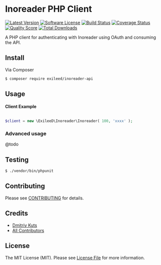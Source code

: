# Inoreader PHP Client

[![Latest Version](https://img.shields.io/github/release/exileed/inoreader-api.svg?style=flat-square)](https://github.com/exileed/inoreader-api/releases)
[![Software License](https://img.shields.io/badge/license-MIT-brightgreen.svg?style=flat-square)](LICENSE.md)
[![Build Status](https://img.shields.io/travis/exileed/inoreader-api/master.svg?style=flat-square&1)](https://travis-ci.org/exileed/inoreader-api)
[![Coverage Status](https://img.shields.io/scrutinizer/coverage/g/exileed/inoreader-api.svg?style=flat-square)](https://scrutinizer-ci.com/g/exileed/inoreader-api/code-structure)
[![Quality Score](https://img.shields.io/scrutinizer/g/exileed/inoreader-api.svg?style=flat-square)](https://scrutinizer-ci.com/g/exileed/inoreader-api)
[![Total Downloads](https://img.shields.io/packagist/dt/exileed/inoreader-api.svg?style=flat-square)](https://packagist.org/packages/exileed/inoreader-api)

A PHP client for authenticating with Inoreader using OAuth and consuming the API.

## Install

Via Composer

``` bash
$ composer require exileed/inoreader-api
```

## Usage



#### Client Example

```php

$client = new \ExileeD\Inoreader\Inoreader( 100, 'xxxx' );
```

### Advanced usage

@todo

## Testing

``` bash
$ ./vendor/bin/phpunit
```

## Contributing

Please see [CONTRIBUTING](CONTRIBUTING.md) for details.

## Credits

- [Dmitriy Kuts](https://github.com/exileed)
- [All Contributors](https://github.com/exileed/inoreader-ap/contributors)

## License

The MIT License (MIT). Please see [License File](LICENSE.md) for more information.